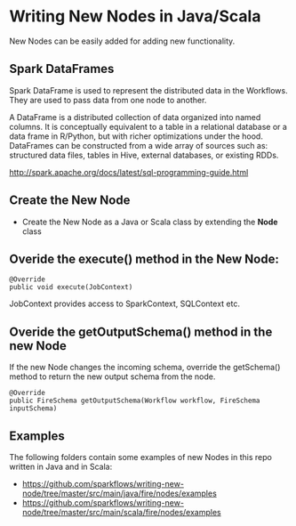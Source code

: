 # Writing New Nodes in Java/Scala

New Nodes can be easily added for adding new functionality.

## Spark DataFrames

Spark DataFrame is used to represent the distributed data in the Workflows. They are used to pass data from one node
to another.

A DataFrame is a distributed collection of data organized into named columns. It is conceptually equivalent to a table
in a relational database or a data frame in R/Python, but with richer optimizations under the hood. DataFrames can be
constructed from a wide array of sources such as: structured data files, tables in Hive, external databases,
or existing RDDs.

http://spark.apache.org/docs/latest/sql-programming-guide.html


## Create the New Node

* Create the New Node as a Java or Scala class by extending the **Node** class

## Overide the execute() method in the New Node:

    @Override
    public void execute(JobContext)

JobContext provides access to SparkContext, SQLContext etc.

## Overide the getOutputSchema() method in the new Node

If the new Node changes the incoming schema, override the getSchema() method to return the new output schema from the node.

    @Override
    public FireSchema getOutputSchema(Workflow workflow, FireSchema inputSchema) 

## Examples

The following folders contain some examples of new Nodes in this repo written in Java and in Scala:

* https://github.com/sparkflows/writing-new-node/tree/master/src/main/java/fire/nodes/examples
* https://github.com/sparkflows/writing-new-node/tree/master/src/main/scala/fire/nodes/examples

